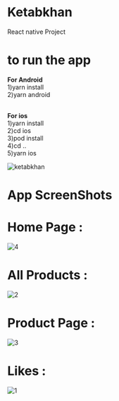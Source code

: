 # Ketabkhan
React native Project

# to run the app
<b>For Android</b><br>
1)yarn install <br>
2)yarn android<br><br>

<b>For ios</b><br>
1)yarn install<br>
2)cd ios<br>
3)pod install<br>
4)cd ..<br>
5)yarn ios

![ketabkhan](https://user-images.githubusercontent.com/48021528/118282062-20744a00-b4e3-11eb-9d92-704d16de6faa.gif)

# App ScreenShots

# Home Page : 

![4](https://user-images.githubusercontent.com/48021528/118283453-9f1db700-b4e4-11eb-8b1b-2118ed7c6310.jpeg)

# All Products : 

![2](https://user-images.githubusercontent.com/48021528/118283412-94632200-b4e4-11eb-9bb2-e48b5330b625.jpeg)

# Product Page : 

![3](https://user-images.githubusercontent.com/48021528/118283424-962ce580-b4e4-11eb-92d1-ccb9a3861292.jpeg)

# Likes : 

![1](https://user-images.githubusercontent.com/48021528/118283576-c4aac080-b4e4-11eb-8d36-e704d02c0ea9.jpeg)
